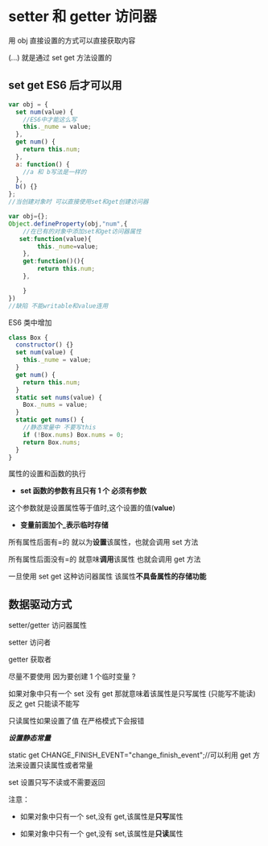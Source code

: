 # setter 和 getter 访问器

用 obj 直接设置的方式可以直接获取内容

(...) 就是通过 set get 方法设置的

## set get ES6 后才可以用

```js
var obj = {
  set num(value) {
    //ES6中才能这么写
    this._nume = value;
  },
  get num() {
    return this.num;
  },
  a: function() {
    //a 和 b写法是一样的
  },
  b() {}
};
//当创建对象时 可以直接使用set和get创建访问器
```

```js
var obj={};
Object.defineProperty(obj,"num",{
    //在已有的对象中添加set和get访问器属性
   set:function(value){
        this._nume=value;
    },
    get:function()(){
        return this.num;
    },

    }
})
//缺陷 不能writable和value连用
```

ES6 类中增加

```js
class Box {
  constructor() {}
  set num(value) {
    this._nume = value;
  }
  get num() {
    return this.num;
  }
  static set nums(value) {
    Box._nums = value;
  }
  static get nums() {
    //静态常量中 不要写this
    if (!Box.nums) Box.nums = 0;
    return Box.nums;
  }
}
```

属性的设置和函数的执行

- **set 函数的参数有且只有 1 个 必须有参数**

这个参数就是设置属性等于值时,这个设置的值(**value**)

- **变量前面加个\_表示临时存储**

所有属性后面有=的 就以为**设置**该属性，也就会调用 set 方法

所有属性后面没有=的 就意味**调用**该属性 也就会调用 get 方法

一旦使用 set get 这种访问器属性 该属性**不具备属性的存储功能**

## 数据驱动方式

setter/getter 访问器属性

setter 访问者

getter 获取者

尽量不要使用 因为要创建 1 个临时变量 ?

如果对象中只有一个 set 没有 get 那就意味着该属性是只写属性 (只能写不能读)反之 get 只能读不能写

只读属性如果设置了值 在严格模式下会报错

**_设置静态常量_**

static get CHANGE_FINISH_EVENT="change_finish_event";//可以利用 get 方法来设置只读属性或者常量

set 设置只写不读或不需要返回

注意：

- 如果对象中只有一个 set,没有 get,该属性是**只写**属性

- 如果对象中只有一个 get,没有 set,该属性是**只读**属性
